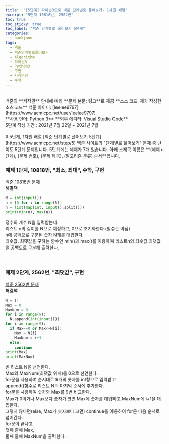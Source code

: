```yaml
---
title:  "[5단계] 파이썬3으로 백준 단계별로 풀어보기- 1차원 배열"
excerpt: "5단계 10818번, 2562번"
toc: true
toc_sticky: true
toc_label: "백준 단계별로 풀어보기 5단계"
categories:
  - baekjoon
tags:
  - 백준
  - 백준단계별로풀어보기
  - Algorithm
  - 파이썬3
  - Python3
  - 구현
  - 사칙연산
  - 수학
---
```

<br>
백준의 **저작권** 안내에 따라   
**문제 본문: 링크**로 제공   
**소스 코드: 제가 작성한 소스 코드**   
백준 아이디: [leelee9797](https://www.acmicpc.net/user/leelee9797)  
<br>
**사용 언어: Python 3**  
**외부 에디터: Visual Studio Code**  
<br>
5단계 작성 기간 : 2021년 7월 22일 ~ 2021년 7월 
<br>
<br>
# 5단계, 1차원 배열  
[백준 단계별로 풀어보기 5단계](https://www.acmicpc.net/step/5)  
백준 사이트의 "단계별로 풀어보기" 문제 중 난이도 5단계 문제입니다.  
5단계에는 예제가 7개 있습니다.  
아래 소제목 이름은  
**(예제 n단계), (문제 번호), (문제 제목), (알고리즘 분류) 순서**입니다.  
<br>


### 예제 1단계, 10818번, "최소, 최대", 수학, 구현  
[백준 10818번 문제](https://www.acmicpc.net/problem/10818)  
**해결책**  
```python
N = int(input())
n = [0 for i in range(N)]
n = list(map(int, input().split()))
print(min(n), max(n))
```
정수의 개수 N을 입력받는다.  
리스트 n의 길이를 N으로 지정하고, 0으로 초기화한다.(필수는 아님)  
n에 공백으로 구분된 숫자 N개를 대입한다.  
최솟값, 최댓값을 구하는 함수인 min()과 max()를 이용하여 리스트n의 최솟값 최댓값을 공백으로 구분해 출력한다.  
<br>
<br>
### 예제 2단계, 2562번, "최댓값", 구현  
[백준 2562번 문제](https://www.acmicpc.net/problem/2562)  
**해결책**  
```python
N = []
Max = 0
MaxNum = 0
for i in range(9):
  N.append(int(input()))
for i in range(9):
  if Max==0 or Max<=N[i]:
    Max = N[i]
    MaxNum = i+1
  else:
    continue
print(Max)
print(MaxNum)
```
빈 리스트 N을 선언한다.  
Max와 MaxNum(최댓값 위치)를 0으로 선언한다.  
for문을 사용하여 순서대로 9개의 숫자를 int형으로 입력받고  
append()함수로 리스트 N의 마지막 순서에 추가한다.  
for문을 사용하여 숫자와 Max를 9번 비교한다.  
Max가 0이거나 Max보다 숫자가 크면 Max에 숫자를 대입하고 MaxNum에 i+1을 대입한다.  
그렇지 않다면(else, Max가 숫자보다 크면) continue를 이용하여 for문 다음 순서로 넘어간다.  
for문이 끝나고  
첫째 줄에 Max,  
둘째 줄에 MaxNum을 출력한다.  
<br>
<br>
